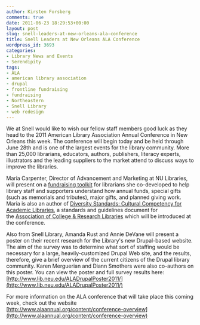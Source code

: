 ```yaml
---
author: Kirsten Forsberg
comments: true
date: 2011-06-23 18:29:53+00:00
layout: post
slug: snell-leaders-at-new-orleans-ala-conference
title: Snell Leaders at New Orleans ALA Conference
wordpress_id: 3693
categories:
- Library News and Events
- Serendipity
tags:
- ALA
- american library association
- drupal
- frontline fundraising
- fundraising
- Northeastern
- Snell Library
- web redesign
---
```


We at Snell would like to wish our fellow staff members good luck as they head to the 2011 American Library Association Annual Conference in New Orleans this week. The conference will begin today and be held through June 28th and is one of the largest events for the library community. More than 25,000 librarians, educators, authors, publishers, literacy experts, illustrators and the leading suppliers to the market attend to discuss ways to improve the libraries.

Maria Carpenter, Director of Advancement and Marketing at NU Libraries, will present on a [fundraising toolkit](http://www.ala.org/ala/issuesadvocacy/advocacy/frontlinefundraising/index.cfm) for librarians she co-developed to help library staff and supporters understand how annual funds, special gifts (such as memorials and tributes), major gifts, and planned giving work. Maria is also an author of [Diversity Standards: Cultural Competency for Academic Libraries](http://www.ala.org/ala/mgrps/divs/acrl/standards/diversity_draft.pdf), a standards and guidelines document for the [Association of College & Research Libraries](http://www.acrl.org/ala/mgrps/divs/acrl/index.cfm) which will be introduced at the conference.

Also from Snell Library, Amanda Rust and Annie DeVane will present a poster on their recent research for the Library's new Drupal-based website. The aim of the survey was to determine what sort of staffing would be necessary for a large, heavily-customized Drupal Web site, and the results, therefore, give a brief overview of the current citizens of the Drupal library community. Karen Merguerian and Diann Smothers were also co-authors on this poster.  You can view the poster and full survey results here:  [http://www.lib.neu.edu/ALADrupalPoster2011/](http://www.lib.neu.edu/ALADrupalPoster2011/)

For more information on the ALA conference that will take place this coming week, check out the website [http://www.alaannual.org/content/conference-overview](http://www.alaannual.org/content/conference-overview)
